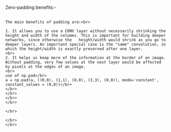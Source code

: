 Zero-padding benefits:-<br><br>

	The main benefits of padding are:<br>

	1. It allows you to use a CONV layer without necessarily shrinking the height and width of the volumes. This is important for building deeper networks, since otherwise the   height/width would shrink as you go to deeper layers. An important special case is the "same" convolution, in which the height/width is exactly preserved after one layer.
	<br>
	2. It helps us keep more of the information at the border of an image. Without padding, very few values at the next layer would be affected by pixels at the edges of an image.
	<br>
	use of np.pad</br>
	a = np.pad(a, ((0,0), (1,1), (0,0), (3,3), (0,0)), mode='constant', constant_values = (0,0))</br>
	</br>
	</br>
	</br>
	</br>
	
	</br>
	
	</br>
	</br>